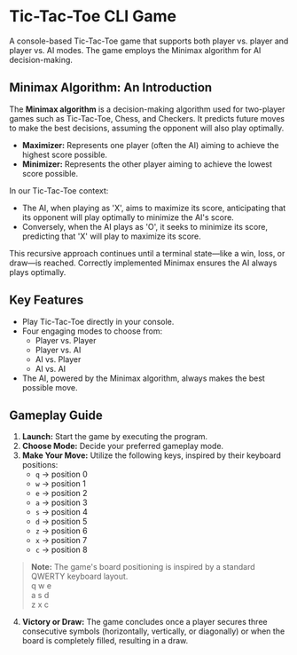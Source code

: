 # **Tic-Tac-Toe CLI Game**

A console-based Tic-Tac-Toe game that supports both player vs. player and player vs. AI modes. The game employs the Minimax algorithm for AI decision-making.

## **Minimax Algorithm: An Introduction**

The **Minimax algorithm** is a decision-making algorithm used for two-player games such as Tic-Tac-Toe, Chess, and Checkers. It predicts future moves to make the best decisions, assuming the opponent will also play optimally.

- **Maximizer:** Represents one player (often the AI) aiming to achieve the highest score possible.
- **Minimizer:** Represents the other player aiming to achieve the lowest score possible.

In our Tic-Tac-Toe context:
- The AI, when playing as 'X', aims to maximize its score, anticipating that its opponent will play optimally to minimize the AI's score.
- Conversely, when the AI plays as 'O', it seeks to minimize its score, predicting that 'X' will play to maximize its score.

This recursive approach continues until a terminal state—like a win, loss, or draw—is reached. Correctly implemented Minimax ensures the AI always plays optimally.

## **Key Features**

- Play Tic-Tac-Toe directly in your console.
- Four engaging modes to choose from:
    - Player vs. Player
    - Player vs. AI
    - AI vs. Player
    - AI vs. AI
- The AI, powered by the Minimax algorithm, always makes the best possible move.

## **Gameplay Guide**

1. **Launch:** Start the game by executing the program.
2. **Choose Mode:** Decide your preferred gameplay mode.
3. **Make Your Move:** Utilize the following keys, inspired by their keyboard positions:
    - `q` -> position 0
    - `w` -> position 1
    - `e` -> position 2
    - `a` -> position 3
    - `s` -> position 4
    - `d` -> position 5
    - `z` -> position 6
    - `x` -> position 7
    - `c` -> position 8


> **Note:** The game's board positioning is inspired by a standard QWERTY keyboard layout.\
> q w e\
> a s d\
> z x c

4. **Victory or Draw:** The game concludes once a player secures three consecutive symbols (horizontally, vertically, or diagonally) or when the board is completely filled, resulting in a draw.
